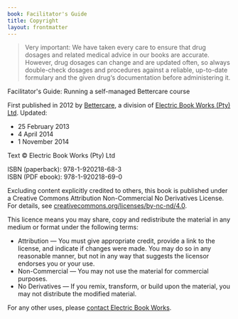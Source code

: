 ```yaml
---
book: Facilitator's Guide
title: Copyright
layout: frontmatter
---
```


> Very important: We have taken every care to ensure that drug dosages and related medical advice in our books are accurate. However, drug dosages can change and are updated often, so always double-check dosages and procedures against a reliable, up-to-date formulary and the given drug‘s documentation before administering it.

Facilitator's Guide: Running a self-managed Bettercare course

First published in 2012 by [Bettercare](http://bettercare.co.za), a division of [Electric Book Works (Pty) Ltd](http://www.electricbookworks.com). Updated:

*	25 February 2013 
*	4 April 2014  
*	1 November 2014

Text © Electric Book Works (Pty) Ltd

ISBN (paperback): 978-1-920218-68-3  
ISBN (PDF ebook): 978-1-920218-69-0  

Excluding content explicitly credited to others, this book is published under a Creative Commons Attribution Non-Commercial No Derivatives License. For details, see [creativecommons.org/licenses/by-nc-nd/4.0](http://creativecommons.org/licenses/by-nc-nd/4.0/).

This licence means you may share, copy and redistribute the material in any medium or format under the following terms:

* Attribution — You must give appropriate credit, provide a link to the license, and indicate if changes were made. You may do so in any reasonable manner, but not in any way that suggests the licensor endorses you or your use.
* Non-Commercial — You may not use the material for commercial purposes.
* No Derivatives — If you remix, transform, or build upon the material, you may not distribute the modified material.

For any other uses, please <a href="http://electricbookworks.com/contact">contact Electric Book Works</a>.
